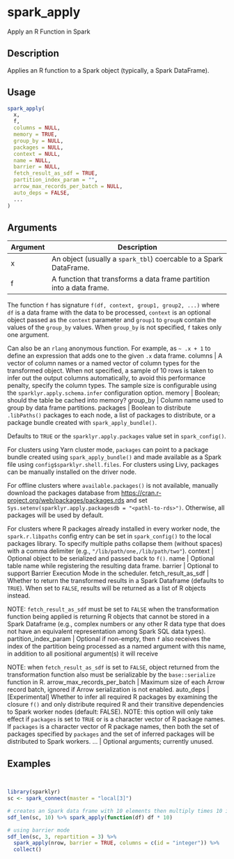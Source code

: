 # spark_apply


Apply an R Function in Spark




## Description

Applies an R function to a Spark object (typically, a Spark DataFrame).





## Usage
```r
spark_apply(
  x,
  f,
  columns = NULL,
  memory = TRUE,
  group_by = NULL,
  packages = NULL,
  context = NULL,
  name = NULL,
  barrier = NULL,
  fetch_result_as_sdf = TRUE,
  partition_index_param = "",
  arrow_max_records_per_batch = NULL,
  auto_deps = FALSE,
  ...
)
```




## Arguments


Argument      |Description
------------- |----------------
x | An object (usually a ``spark_tbl``) coercable to a Spark DataFrame.
f | A function that transforms a data frame partition into a data frame.
  The function ``f`` has signature ``f(df, context, group1, group2, ...)`` where
  ``df`` is a data frame with the data to be processed, ``context``
  is an optional object passed as the ``context`` parameter and ``group1`` to
  ``groupN`` contain the values of the ``group_by`` values. When
  ``group_by`` is not specified, ``f`` takes only one argument.

  Can also be an ``rlang`` anonymous function. For example, as ``~ .x + 1``
  to define an expression that adds one to the given ``.x`` data frame.
columns | A vector of column names or a named vector of column types for
the transformed object. When not specified, a sample of 10 rows is taken to
infer out the output columns automatically, to avoid this performance penalty,
specify the column types. The sample size is configurable using the
``sparklyr.apply.schema.infer`` configuration option.
memory | Boolean; should the table be cached into memory?
group_by | Column name used to group by data frame partitions.
packages | Boolean to distribute ``.libPaths()`` packages to each node,
  a list of packages to distribute, or a package bundle created with
  ``spark_apply_bundle()``.

  Defaults to ``TRUE`` or the ``sparklyr.apply.packages`` value set in
  ``spark_config()``.

  For clusters using Yarn cluster mode, ``packages`` can point to a package
  bundle created using ``spark_apply_bundle()`` and made available as a Spark
  file using ``config$sparklyr.shell.files``. For clusters using Livy, packages
  can be manually installed on the driver node.

  For offline clusters where ``available.packages()`` is not available,
  manually download the packages database from
 https://cran.r-project.org/web/packages/packages.rds and set
  ``Sys.setenv(sparklyr.apply.packagesdb = "<pathl-to-rds>")``. Otherwise,
  all packages will be used by default.

  For clusters where R packages already installed in every worker node,
  the ``spark.r.libpaths`` config entry can be set in ``spark_config()``
  to the local packages library. To specify multiple paths collapse them
  (without spaces) with a comma delimiter (e.g., ``"/lib/path/one,/lib/path/two"``).
context | Optional object to be serialized and passed back to ``f()``.
name | Optional table name while registering the resulting data frame.
barrier | Optional to support Barrier Execution Mode in the scheduler.
fetch_result_as_sdf | Whether to return the transformed results in a Spark
  Dataframe (defaults to ``TRUE``). When set to ``FALSE``, results will be
  returned as a list of R objects instead.

  NOTE: ``fetch_result_as_sdf`` must be set to ``FALSE`` when the transformation
  function being applied is returning R objects that cannot be stored in a Spark
  Dataframe (e.g., complex numbers or any other R data type that does not have an
  equivalent representation among Spark SQL data types).
partition_index_param | Optional if non-empty, then ``f`` also receives
  the index of the partition being processed as a named argument with this name, in
  addition to all positional argument(s) it will receive

  NOTE: when ``fetch_result_as_sdf`` is set to ``FALSE``, object returned from the
  transformation function also must be serializable by the ``base::serialize``
  function in R.
arrow_max_records_per_batch | Maximum size of each Arrow record batch,
ignored if Arrow serialization is not enabled.
auto_deps | [Experimental] Whether to infer all required R packages by
examining the closure ``f()`` and only distribute required R and their
transitive dependencies to Spark worker nodes (default: FALSE).
NOTE: this option will only take effect if ``packages`` is set to
``TRUE`` or is a character vector of R package names. If ``packages``
is a character vector of R package names, then both the set of packages
specified by ``packages`` and the set of inferred packages will be
distributed to Spark workers.
... | Optional arguments; currently unused.






## Examples

```r


library(sparklyr)
sc <- spark_connect(master = "local[3]")

# creates an Spark data frame with 10 elements then multiply times 10 in R
sdf_len(sc, 10) %>% spark_apply(function(df) df * 10)

# using barrier mode
sdf_len(sc, 3, repartition = 3) %>%
  spark_apply(nrow, barrier = TRUE, columns = c(id = "integer")) %>%
  collect()

```





